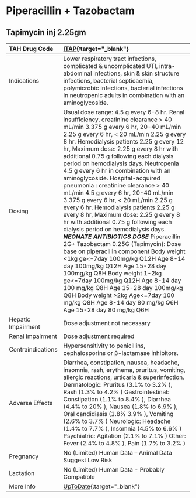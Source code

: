 # Piperacillin + Tazobactam

## Tapimycin inj 2.25gm

| TAH Drug Code      | [ITAP](https://www.tahsda.org.tw/drugs/hissearch.php?drug_code=ITAP){:target="_blank"}                                                                                                                                                                                                                                                                                                                                                                                                                                                                                                                                                                                                                                                                                                                                                                                                                                                                                                                                                                                                                                                |
|:-------------------|:--------------------------------------------------------------------------------------------------------------------------------------------------------------------------------------------------------------------------------------------------------------------------------------------------------------------------------------------------------------------------------------------------------------------------------------------------------------------------------------------------------------------------------------------------------------------------------------------------------------------------------------------------------------------------------------------------------------------------------------------------------------------------------------------------------------------------------------------------------------------------------------------------------------------------------------------------------------------------------------------------------------------------------------------------------------------------------------------------------------------------------------|
| Indications        | Lower respiratory tract infections, complicated & uncomplicated UTI, intra-abdominal infections, skin & skin structure infections, bacterial septicaemia, polymicrobic infections, bacterial infections in neutropenic adults in combination with an aminoglycoside.                                                                                                                                                                                                                                                                                                                                                                                                                                                                                                                                                                                                                                                                                                                                                                                                                                                                  |
| Dosing             | Usual dose range: 4.5 g every 6-8 hr. Renal insufficiency, creatinine clearance > 40 mL/min 3.375 g every 6 hr, 20-40 mL/min 2.25 g every 6 hr, < 20 mL/min 2.25 g every 8 hr. Hemodialysis patients 2.25 g every 12 hr, Maximum dose: 2.25 g every 8 hr with additional 0.75 g following each dialysis period on hemodialysis days. Neutropenia 4.5 g every 6 hr in combination with an aminoglycoside. Hospital-acquired pneumonia : creatinine clearance > 40 mL/min 4.5 g every 6 hr, 20-40 mL/min 3.375 g every 6 hr, < 20 mL/min 2.25 g every 6 hr. Hemodialysis patients 2.25 g every 8 hr, Maximum dose: 2.25 g every 8 hr with additional 0.75 g following each dialysis period on hemodialysis days. *****NEONATE ANTIBIOTICS DOSE***** Piperacillin 2G+ Tazobactam 0.25G (Tapimycin): Dose base on piperacillin component Body weight <1kg ge<=7day 100mg/kg Q12H  Age 8-14 day 100mg/kg Q12H  Age 15-28 day 100mg/kg Q8H Body weight 1-2kg ge<=7day 100mg/kg Q12H  Age 8-14 day 100 mg/kg Q8H  Age 15-28 day 100mg/kg Q8H Body weight >2kg Age<=7day 100 mg/kg Q8H  Age 8-14 day 80 mg/kg Q6H  Age 15-28 day 80 mg/kg Q6H |
| Hepatic Impairment | Dose adjustment not necessary                                                                                                                                                                                                                                                                                                                                                                                                                                                                                                                                                                                                                                                                                                                                                                                                                                                                                                                                                                                                                                                                                                         |
| Renal Impairment   | Dose adjustment required                                                                                                                                                                                                                                                                                                                                                                                                                                                                                                                                                                                                                                                                                                                                                                                                                                                                                                                                                                                                                                                                                                              |
| Contraindications  | Hypersensitivity to penicillins, cephalosporins or β-lactamase inhibitors.                                                                                                                                                                                                                                                                                                                                                                                                                                                                                                                                                                                                                                                                                                                                                                                                                                                                                                                                                                                                                                                            |
| Adverse Effects    | Diarrhea, constipation, nausea, headache, insomnia, rash, erythema, pruritus, vomiting, allergic reactions, urticaria & superinfection. Dermatologic: Pruritus (3.1% to 3.2% ), Rash (1.3% to 4.2% ) Gastrointestinal: Constipation (1.1% to 8.4% ), Diarrhea (4.4% to 20% ), Nausea (1.8% to 6.9% ), Oral candidiasis (1.8% 3.9% ), Vomiting (2.6% to 3.7% ) Neurologic: Headache (1.4% to 7.7% ), Insomnia (4.5% to 6.6% ) Psychiatric: Agitation (2.1% to 7.1% ) Other: Fever (2.4% to 4.8% ), Pain (1.7% to 3.2% )                                                                                                                                                                                                                                                                                                                                                                                                                                                                                                                                                                                                                |
| Pregnancy          | No (Limited) Human Data – Animal Data Suggest Low Risk                                                                                                                                                                                                                                                                                                                                                                                                                                                                                                                                                                                                                                                                                                                                                                                                                                                                                                                                                                                                                                                                                |
| Lactation          | No (Limited) Human Data - Probably Compatible                                                                                                                                                                                                                                                                                                                                                                                                                                                                                                                                                                                                                                                                                                                                                                                                                                                                                                                                                                                                                                                                                         |
| More Info          | [UpToDate](https://www.uptodate.com/contents/piperacillin-and-tazobactam-drug-information){:target="_blank"}                                                                                                                                                                                                                                                                                                                                                                                                                                                                                                                                                                                                                                                                                                                                                                                                                                                                                                                                                                                                                          |


